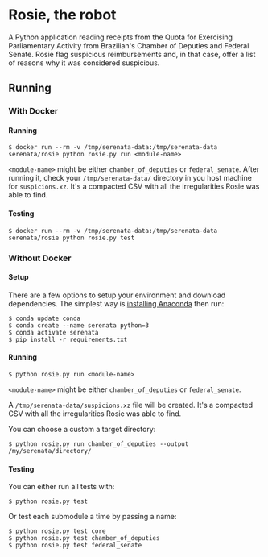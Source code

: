 # Rosie, the robot

A Python application reading receipts from the Quota for Exercising Parliamentary Activity from Brazilian's Chamber of Deputies and Federal Senate. Rosie flag suspicious reimbursements and, in that case, offer a list of reasons why it was considered suspicious.

## Running

### With Docker

#### Running

```console
$ docker run --rm -v /tmp/serenata-data:/tmp/serenata-data serenata/rosie python rosie.py run <module-name>
```

`<module-name>` might be either `chamber_of_deputies` or `federal_senate`. After running it, check your `/tmp/serenata-data/` directory in you host machine for `suspicions.xz`. It's a compacted CSV with all the irregularities Rosie was able to find.

#### Testing

```console
$ docker run --rm -v /tmp/serenata-data:/tmp/serenata-data serenata/rosie python rosie.py test
```

### Without Docker

#### Setup

There are a few options to setup your environment and download dependencies. The simplest way is [installing Anaconda](https://docs.anaconda.com/anaconda/install/) then run:

```console
$ conda update conda
$ conda create --name serenata python=3
$ conda activate serenata
$ pip install -r requirements.txt
```

#### Running


```console
$ python rosie.py run <module-name>
```

`<module-name>` might be either `chamber_of_deputies` or `federal_senate`.

A `/tmp/serenata-data/suspicions.xz` file will be created. It's a compacted CSV with all the irregularities Rosie was able to find.

You can choose a custom a target directory:

```console
$ python rosie.py run chamber_of_deputies --output /my/serenata/directory/
```

#### Testing

You can either run all tests with:

```console
$ python rosie.py test
```

Or test each submodule a time by passing a name:

```console
$ python rosie.py test core
$ python rosie.py test chamber_of_deputies
$ python rosie.py test federal_senate
```